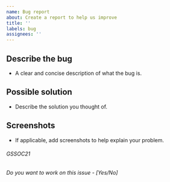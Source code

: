 ```yaml
---
name: Bug report
about: Create a report to help us improve
title: ''
labels: bug
assignees: ''
---
```


## **Describe the bug**

- A clear and concise description of what the bug is.

## **Possible solution**

- Describe the solution you thought of.

## **Screenshots**

- If applicable, add screenshots to help explain your problem.

###### GSSOC21   
###### Do you want to work on this issue - [Yes/No]
